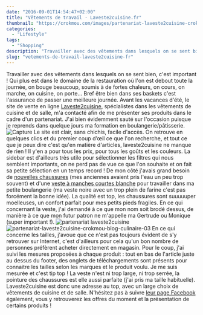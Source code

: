 ```yaml
---
date: "2016-09-01T14:54:47+02:00"
title: "Vêtements de travail - Laveste2cuisine.fr"
thumbnail: "https://crokmou.com/images/partenariat-laveste2cuisine-crokmou-blog-culinaire-01.jpg"
categories:
  - "Lifestyle"
tags:
  - "Shopping"
description: "Travailler avec des vêtements dans lesquels on se sent bien, c'est important ! Qui plus est dans le domaine de la restauration ... Laveste2cuisine ..."
slug: "vetements-de-travail-laveste2cuisine-fr"
---
```


Travailler avec des vêtements dans lesquels on se sent bien, c'est important ! Qui plus est dans le domaine de la restauration où l'on est debout toute la journée, on bouge beaucoup, soumis à de fortes chaleurs, on cours, on marche, on cuisine, on porte... Bref être bien dans ses baskets c'est l'assurance de passer une meilleure journée. Avant les vacances d'été, le site de vente en ligne [Laveste2cuisine](http://www.laveste2cuisine.fr/), spécialistes dans les vêtements de cuisine et de salle, m'a contacté afin de me présenter ses produits dans le cadre d'un partenariat. J'ai bien évidemment sauté sur l'occasion puisque je reprends dans quelque jours ma formation en boulangerie/pâtisserie. ![Capture](https://crokmou.com/images/Capture.png) Le site est clair, sans chichis, facile d'accès. On retrouve en quelques clics et du premier coup d’œil ce que l'on recherche, et tout ce que je peux dire c'est qu'en matière d'articles, laveste2cuisine ne manque de rien ! Il y'en a pour tous les prix, pour tous les goûts et les couleurs. La sidebar est d'ailleurs très utile pour sélectionner les filtres qui nous semblent importants, on ne perd pas de vue ce que l'on souhaite et on fait sa petite sélection en un temps record ! De mon côté j'avais grand besoin de [nouvelles chaussures](http://www.laveste2cuisine.fr/chaussures/250-chaussures-reply-upower.html) (mes anciennes avaient pris l'eau un peu trop souvent) et d'une [veste à manches courtes blanche](http://www.laveste2cuisine.fr/vestes/122-veste-manille-mc-robur.html) pour travailler dans ma petite boulangerie (ma veste noire avec un trop plein de farine c'est pas forcément la bonne idée). La qualité est top, les chaussures sont suuuuuper moelleuses, un confort parfait pour mes petits pieds fragiles. En ce qui concernant la veste, j'ai demandé à ce que mon nom soit brodé dessus, de manière à ce que mon futur patron ne m'appelle ma Gertrude ou Monique (super important !). ![partenariat laveste2cuisine](https://crokmou.com/images/partenariat-laveste2cuisine-crokmou-blog-culinaire-02.jpg) ![partenariat-laveste2cuisine-crokmou-blog-culinaire-03](https://crokmou.com/images/partenariat-laveste2cuisine-crokmou-blog-culinaire-03.jpg) En ce qui concerne les tailles, j'avoue que ce n'est pas toujours évident de s'y retrouver sur Internet, c'est d'ailleurs pour cela qu'un bon nombre de personnes préfèrent acheter directement en magasin. Pour le coup, j'ai suivi les mesures proposées à chaque produit : tout en bas de l'article juste au dessus du footer, des onglets de téléchargements sont présents pour connaitre les tailles selon les marques et le produit voulu. Je me suis mesurée et c'est tip top ! La veste n'est ni trop large, ni trop serrée, la pointure des chaussures est elle aussi parfaite (j'ai pris ma taille habituelle). Laveste2cuisine est donc une adresse au top, avec un large choix de vêtements de cuisine et de salle. N'hésitez pas à suivre [leur page Facebook](https://www.facebook.com/LaVeste2Cuisine-1026703880734271/) également, vous y retrouverez les offres du moment et la présentation de certains produits !